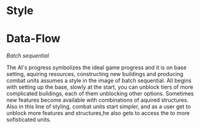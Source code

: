 Style
=====

Data-Flow
==========

*Batch sequential*

The AI's progress symbolizes the ideal game progress and it is   on base setting, aquiring resources, constructing new buildings and producing combat units assumes a style in the image of batch sequential. 
All begins with setting up the base, slowly at the start, you can unblock tiers of more complicated buildings, each of them unblocking other options. Sometimes new features become available with combinations of aquired structures.
Also in this line of styling, combat units start simpler, and as a user get to unblock more features and structures,he also gets to access the to more sofisticated units.
